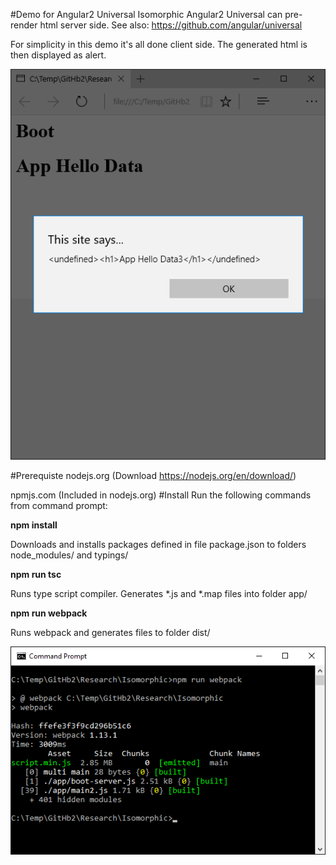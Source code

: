 #Demo for Angular2 Universal Isomorphic
Angular2 Universal can pre- render html server side. See also: https://github.com/angular/universal

For simplicity in this demo it's all done client side. The generated html is then displayed as alert.

![alt tag](doc/ScreenShot.png)

#Prerequiste
nodejs.org (Download https://nodejs.org/en/download/)

npmjs.com (Included in nodejs.org)
#Install
Run the following commands from command prompt: 

**npm install**

Downloads and installs packages defined in file package.json to folders node_modules/ and typings/

**npm run tsc**

Runs type script compiler. Generates *.js and *.map files into folder app/

**npm run webpack**

Runs webpack and generates files to folder dist/

![alt tag](doc/ScreenShotWebPack.png)

